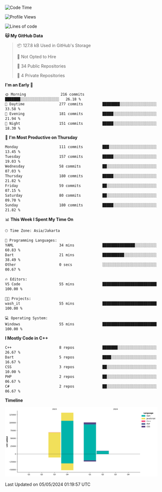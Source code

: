 <!--START_SECTION:waka-->
![Code Time](http://img.shields.io/badge/Code%20Time-73%20hrs%2046%20mins-blue)

![Profile Views](http://img.shields.io/badge/Profile%20Views-9-blue)

![Lines of code](https://img.shields.io/badge/From%20Hello%20World%20I%27ve%20Written-309.9%20thousand%20lines%20of%20code-blue)

**🐱 My GitHub Data** 

> 📦 127.8 kB Used in GitHub's Storage 
 > 
> 🚫 Not Opted to Hire
 > 
> 📜 34 Public Repositories 
 > 
> 🔑 4 Private Repositories 
 > 
**I'm an Early 🐤** 

```text
🌞 Morning                216 commits         ███████░░░░░░░░░░░░░░░░░░   26.18 % 
🌆 Daytime                277 commits         ████████░░░░░░░░░░░░░░░░░   33.58 % 
🌃 Evening                181 commits         █████░░░░░░░░░░░░░░░░░░░░   21.94 % 
🌙 Night                  151 commits         █████░░░░░░░░░░░░░░░░░░░░   18.30 % 
```
📅 **I'm Most Productive on Thursday** 

```text
Monday                   111 commits         ███░░░░░░░░░░░░░░░░░░░░░░   13.45 % 
Tuesday                  157 commits         █████░░░░░░░░░░░░░░░░░░░░   19.03 % 
Wednesday                58 commits          ██░░░░░░░░░░░░░░░░░░░░░░░   07.03 % 
Thursday                 180 commits         █████░░░░░░░░░░░░░░░░░░░░   21.82 % 
Friday                   59 commits          ██░░░░░░░░░░░░░░░░░░░░░░░   07.15 % 
Saturday                 80 commits          ██░░░░░░░░░░░░░░░░░░░░░░░   09.70 % 
Sunday                   180 commits         █████░░░░░░░░░░░░░░░░░░░░   21.82 % 
```


📊 **This Week I Spent My Time On** 

```text
🕑︎ Time Zone: Asia/Jakarta

💬 Programming Languages: 
YAML                     34 mins             ███████████████░░░░░░░░░░   60.83 % 
Dart                     21 mins             ██████████░░░░░░░░░░░░░░░   38.49 % 
Other                    0 secs              ░░░░░░░░░░░░░░░░░░░░░░░░░   00.67 % 

🔥 Editors: 
VS Code                  55 mins             █████████████████████████   100.00 % 

🐱‍💻 Projects: 
wash_it                  55 mins             █████████████████████████   100.00 % 

💻 Operating System: 
Windows                  55 mins             █████████████████████████   100.00 % 
```

**I Mostly Code in C++** 

```text
C++                      8 repos             ███████░░░░░░░░░░░░░░░░░░   26.67 % 
Dart                     5 repos             ████░░░░░░░░░░░░░░░░░░░░░   16.67 % 
CSS                      3 repos             ██░░░░░░░░░░░░░░░░░░░░░░░   10.00 % 
PHP                      2 repos             ██░░░░░░░░░░░░░░░░░░░░░░░   06.67 % 
C#                       2 repos             ██░░░░░░░░░░░░░░░░░░░░░░░   06.67 % 
```



**Timeline**

![Lines of Code chart](https://raw.githubusercontent.com/PradiptaAhmad/PradiptaAhmad/main/assets/bar_graph.png)


 Last Updated on 05/05/2024 01:19:57 UTC
<!--END_SECTION:waka-->
